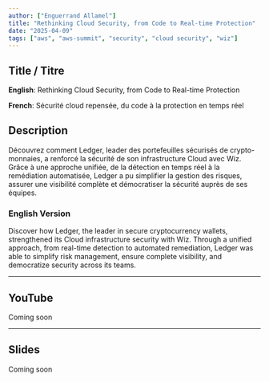 ```yaml
---
author: ["Enguerrand Allamel"]
title: "Rethinking Cloud Security, from Code to Real-time Protection"
date: "2025-04-09"
tags: ["aws", "aws-summit", "security", "cloud security", "wiz"]
---
```


## Title / Titre

**English**: Rethinking Cloud Security, from Code to Real-time Protection

**French**: Sécurité cloud repensée, du code à la protection en temps réel

## Description

Découvrez comment Ledger, leader des portefeuilles sécurisés de crypto-monnaies, a renforcé la sécurité de son infrastructure Cloud avec Wiz. Grâce à une approche unifiée, de la détection en temps réel à la remédiation automatisée, Ledger a pu simplifier la gestion des risques, assurer une visibilité complète et démocratiser la sécurité auprès de ses équipes.

### English Version

Discover how Ledger, the leader in secure cryptocurrency wallets, strengthened its Cloud infrastructure security with Wiz. Through a unified approach, from real-time detection to automated remediation, Ledger was able to simplify risk management, ensure complete visibility, and democratize security across its teams.

---

## YouTube

Coming soon

---

## Slides

Coming soon